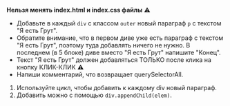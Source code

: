 **Нельзя менять index.html и index.css файлы** :warning: 

- Добавьте в каждый ```div``` c классом ```outer``` новый параграф ```p``` с текстом "Я есть Грут".
- Обратите внимание, что в первом диве уже есть параграф с текстом "Я есть Грут", поэтому туда добавлять ничего не нужно. В последнем (в 5 блоке) диве вместо "Я есть Грут" напишите "Конец".
- Текст "Я есть Грут" должен добавляться ТОЛЬКО после клика на кнопку КЛИК-КЛИК :warning:
- Напиши комментарий, что возвращает querySelectorAll.

1) Используйте цикл, чтобы добавить к каждому div новый параграф. 
2) Добавить можно с помощью ```div.appendChild(elem)```.
